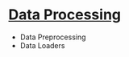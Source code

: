 # [Data Processing](https://github.com/KrishnaRajule/indic-asr/blob/main/src/Data-Processing/data.py)

- Data Preprocessing
- Data Loaders
